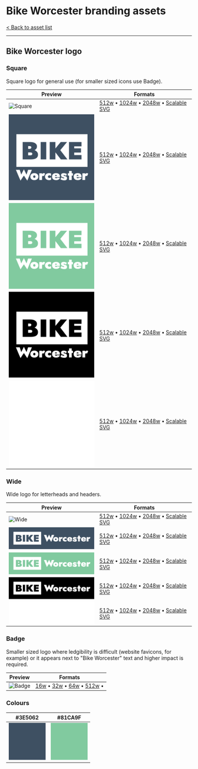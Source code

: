 # Bike Worcester branding assets

[< Back to asset list](./index.md)

---

## Bike Worcester logo

### Square
Square logo for general use (for smaller sized icons use Badge).

| Preview | Formats |
| ------- | ------- |
| ![Square](../assets/bike_worcester-logo/bike_worcester-logo--256.png) | [512w](../assets/bike_worcester-logo/bike_worcester-logo-square-512.png) &bull; [1024w](../assets/bike_worcester-logo/bike_worcester-logo-square-1024.png) &bull; [2048w](../assets/bike_worcester-logo/bike_worcester-logo-square-2048.png) &bull; [Scalable SVG](../assets/bike_worcester-logo/bike_worcester-logo-square.svg) |
  | ![ 3E5062](../assets/bike_worcester-logo/bike_worcester-logo-square-mono-3E5062-256.png) | [512w](../assets/bike_worcester-logo/bike_worcester-logo-square-mono-3E5062-512.png) &bull; [1024w](../assets/bike_worcester-logo/bike_worcester-logo-square-mono-3E5062-1024.png) &bull; [2048w](../assets/bike_worcester-logo/bike_worcester-logo-square-mono-3E5062-2048.png) &bull; [Scalable SVG](../assets/bike_worcester-logo/bike_worcester-logo-square-mono-3E5062.svg) |
  | ![ 81CA9F](../assets/bike_worcester-logo/bike_worcester-logo-square-mono-81CA9F-256.png) | [512w](../assets/bike_worcester-logo/bike_worcester-logo-square-mono-81CA9F-512.png) &bull; [1024w](../assets/bike_worcester-logo/bike_worcester-logo-square-mono-81CA9F-1024.png) &bull; [2048w](../assets/bike_worcester-logo/bike_worcester-logo-square-mono-81CA9F-2048.png) &bull; [Scalable SVG](../assets/bike_worcester-logo/bike_worcester-logo-square-mono-81CA9F.svg) |
| ![Square black](../assets/bike_worcester-logo/bike_worcester-logo-square-mono-000000-256.png) | [512w](../assets/bike_worcester-logo/bike_worcester-logo-square-mono-000000-512.png) &bull; [1024w](../assets/bike_worcester-logo/bike_worcester-logo-square-mono-000000-1024.png) &bull; [2048w](../assets/bike_worcester-logo/bike_worcester-logo-square-mono-000000-2048.png) &bull; [Scalable SVG](../assets/bike_worcester-logo/bike_worcester-logo-square-mono-000000.svg) |
| ![Square black](../assets/bike_worcester-logo/bike_worcester-logo-square-mono-ffffff-256.png) | [512w](../assets/bike_worcester-logo/bike_worcester-logo-square-mono-ffffff-512.png) &bull; [1024w](../assets/bike_worcester-logo/bike_worcester-logo-square-mono-ffffff-1024.png) &bull; [2048w](../assets/bike_worcester-logo/bike_worcester-logo-square-mono-ffffff-2048.png) &bull; [Scalable SVG](../assets/bike_worcester-logo/bike_worcester-logo-square-mono-ffffff.svg) |

### Wide
Wide logo for letterheads and headers.

| Preview | Formats |
| ------- | ------- |
| ![Wide](../assets/bike_worcester-logo/bike_worcester-logo--256.png) | [512w](../assets/bike_worcester-logo/bike_worcester-logo-wide-512.png) &bull; [1024w](../assets/bike_worcester-logo/bike_worcester-logo-wide-1024.png) &bull; [2048w](../assets/bike_worcester-logo/bike_worcester-logo-wide-2048.png) &bull; [Scalable SVG](../assets/bike_worcester-logo/bike_worcester-logo-wide.svg) |
  | ![ 3E5062](../assets/bike_worcester-logo/bike_worcester-logo-wide-mono-3E5062-256.png) | [512w](../assets/bike_worcester-logo/bike_worcester-logo-wide-mono-3E5062-512.png) &bull; [1024w](../assets/bike_worcester-logo/bike_worcester-logo-wide-mono-3E5062-1024.png) &bull; [2048w](../assets/bike_worcester-logo/bike_worcester-logo-wide-mono-3E5062-2048.png) &bull; [Scalable SVG](../assets/bike_worcester-logo/bike_worcester-logo-wide-mono-3E5062.svg) |
  | ![ 81CA9F](../assets/bike_worcester-logo/bike_worcester-logo-wide-mono-81CA9F-256.png) | [512w](../assets/bike_worcester-logo/bike_worcester-logo-wide-mono-81CA9F-512.png) &bull; [1024w](../assets/bike_worcester-logo/bike_worcester-logo-wide-mono-81CA9F-1024.png) &bull; [2048w](../assets/bike_worcester-logo/bike_worcester-logo-wide-mono-81CA9F-2048.png) &bull; [Scalable SVG](../assets/bike_worcester-logo/bike_worcester-logo-wide-mono-81CA9F.svg) |
| ![Wide black](../assets/bike_worcester-logo/bike_worcester-logo-wide-mono-000000-256.png) | [512w](../assets/bike_worcester-logo/bike_worcester-logo-wide-mono-000000-512.png) &bull; [1024w](../assets/bike_worcester-logo/bike_worcester-logo-wide-mono-000000-1024.png) &bull; [2048w](../assets/bike_worcester-logo/bike_worcester-logo-wide-mono-000000-2048.png) &bull; [Scalable SVG](../assets/bike_worcester-logo/bike_worcester-logo-wide-mono-000000.svg) |
| ![Wide black](../assets/bike_worcester-logo/bike_worcester-logo-wide-mono-ffffff-256.png) | [512w](../assets/bike_worcester-logo/bike_worcester-logo-wide-mono-ffffff-512.png) &bull; [1024w](../assets/bike_worcester-logo/bike_worcester-logo-wide-mono-ffffff-1024.png) &bull; [2048w](../assets/bike_worcester-logo/bike_worcester-logo-wide-mono-ffffff-2048.png) &bull; [Scalable SVG](../assets/bike_worcester-logo/bike_worcester-logo-wide-mono-ffffff.svg) |

### Badge
Smaller sized logo where ledgibility is difficult (website favicons, for example) or it appears next to &quot;Bike Worcester&quot; text and higher impact is required.

| Preview | Formats |
| ------- | ------- |
| ![Badge](../assets/bike_worcester-logo/bike_worcester-logo--256.png) | [16w](../assets/bike_worcester-logo/bike_worcester-logo-badge-16.png) &bull; [32w](../assets/bike_worcester-logo/bike_worcester-logo-badge-32.png) &bull; [64w](../assets/bike_worcester-logo/bike_worcester-logo-badge-64.png) &bull; [512w](../assets/bike_worcester-logo/bike_worcester-logo-badge-512.png) &bull;  |


### Colours

| #3E5062 |  #81CA9F | 
| --- |  --- | 
| ![#3E5062 swatch](../assets/bike_worcester-logo/swatch-3E5062.png) |  ![#81CA9F swatch](../assets/bike_worcester-logo/swatch-81CA9F.png) | 

